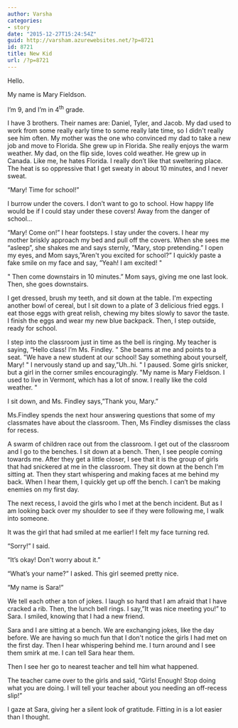 ```yaml
---
author: Varsha
categories:
- story
date: "2015-12-27T15:24:54Z"
guid: http://varsham.azurewebsites.net/?p=8721
id: 8721
title: New Kid
url: /?p=8721
---
```


Hello.

My name is Mary Fieldson.

I’m 9, and I’m in 4<sup>th</sup> grade.

I have 3 brothers. Their names are: Daniel, Tyler, and Jacob. My dad used to work from some really early time to some really late time, so I didn't really see him often. My mother was the one who convinced my dad to take a new job and move to Florida. She grew up in Florida. She really enjoys the warm weather. My dad, on the flip side, loves cold weather. He grew up in Canada. Like me, he hates Florida. I really don’t like that sweltering place. The heat is so oppressive that I get sweaty in about 10 minutes, and I never sweat.

“Mary! Time for school!”

I burrow under the covers. I don’t want to go to school. How happy life would be if I could stay under these covers! Away from the danger of school…

“Mary! Come on!” I hear footsteps. I stay under the covers. I hear my mother briskly approach my bed and pull off the covers. When she sees me “asleep”, she shakes me and says sternly, ”Mary, stop pretending.” I open my eyes, and Mom says,”Aren't you excited for school?” I quickly paste a fake smile on my face and say, ”Yeah! I am excited! "

 " Then come downstairs in 10 minutes.” Mom says, giving me one last look. Then, she goes downstairs.

I get dressed, brush my teeth, and sit down at the table. I'm expecting another bowl of cereal, but I sit down to a plate of 3 delicious fried eggs. I eat those eggs with great relish, chewing my bites slowly to savor the taste. I finish the eggs and wear my new blue backpack. Then, I step outside, ready for school.

I step into the classroom just in time as the bell is ringing. My teacher is saying, “Hello class! I’m Ms. Findley. " She beams at me and points to a seat.  "We have a new student at our school! Say something about yourself, Mary! " I nervously stand up and say,”Uh..hi. " I paused. Some girls snicker, but a girl in the corner smiles encouragingly.  "My name is Mary Fieldson. I used to live in Vermont, which has a lot of snow. I really like the cold weather. "

I sit down, and Ms. Findley says,”Thank you, Mary.”

Ms.Findley spends the next hour answering questions that some of my classmates have about the classroom. Then, Ms Findley dismisses the class for recess.

A swarm of children race out from the classroom. I get out of the classroom and I go to the benches. I sit down at a bench. Then, I see people coming towards me. After they get a little closer, I see that it is the group of girls that had snickered at me in the classroom. They sit down at the bench I'm sitting at. Then they start whispering and making faces at me behind my back. When I hear them, I quickly get up off the bench. I can’t be making enemies on my first day.

The next recess, I avoid the girls who I met at the bench incident. But as I am looking back over my shoulder to see if they were following me, I walk into someone.

It was the girl that had smiled at me earlier! I felt my face turning red.

“Sorry!” I said.

“It’s okay! Don't worry about it.”

“What’s your name?” I asked. This girl seemed pretty nice.

“My name is Sara!”

We tell each other a ton of jokes. I laugh so hard that I am afraid that I have cracked a rib. Then, the lunch bell rings. I say,”It was nice meeting you!” to Sara. I smiled, knowing that I had a new friend.

Sara and I are sitting at a bench. We are exchanging jokes, like the day before. We are having so much fun that I don't notice the girls I had met on the first day. Then I hear whispering behind me. I turn around and I see them smirk at me. I can tell Sara hear them.

Then I see her go to nearest teacher and tell him what happened.

The teacher came over to the girls and said, “Girls! Enough! Stop doing what you are doing. I will tell your teacher about you needing an off-recess slip!”

I gaze at Sara, giving her a silent look of gratitude.   Fitting in is a lot easier than I thought.